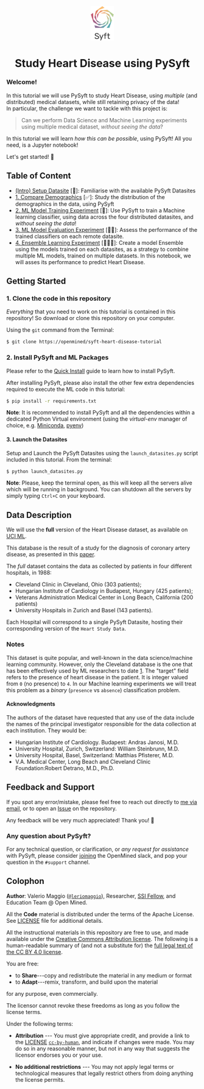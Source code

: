 <div align="center">
  <img alt="Syft Logo" src="./Syft-Logo-Stacked.png" style="max-width: 60px;">
  <h1><strong>Study Heart Disease using PySyft</strong></h1>
</div>

### Welcome! 

In this tutorial we will use PySyft to study Heart Disease, using _multiple_ (and distributed) medical datasets, 
while still retaining privacy of the data!
<br>
In particular, the challenge we want to tackle with this project is:

> Can we perform Data Science and Machine Learning experiments using multiple medical dataset, _without seeing the data_?

In this tutorial we will learn _how this can be possible_, using PySyft! All you need, is a Jupyter notebook!
<br>

Let's get started! 🚀

## Table of Content

- [(Intro) Setup Datasite](./00-Setup-Datasite.ipynb) [🧭]: 
    Familiarise with the available PySyft Datasites
- [1. Compare Demographics](./01-Compare-Demographics.ipynb) [✅]: 
    Study the distribution of the demographics in the data, using PySyft 
- [2. ML Model Training Experiment](./02-Model-Training-Experiment.ipynb) [🌟]: 
    Use PySyft to train a Machine learning classifier, using data across the four distributed datasites, and _without seeing the data_!
- [3. ML Model Evaluation Experiment](./03-Model-Evaluation-Experiment.ipynb) [🌟🌟]:
    Assess the performance of the trained classifiers on each remote datasite.
- [4. Ensemble Learning Experiment](./04-Ensemble-learning-Experiment.ipynb) [🌟🌟🌟]:
    Create a model Ensemble using the models trained on each datasites, as a strategy to combine multiple ML models, trained on multiple datasets. In this notebook, we will asses its performance to predict Heart Disease.

## Getting Started

### 1. Clone the code in this repository

_Everything_ that you need to work on this tutorial is contained in this
repository! So download or clone this repository on your computer.

Using the `git` command from the Terminal:

```bash
$ git clone https://openmined/syft-heart-disease-tutorial
```

### 2. Install PySyft and ML Packages

Please refer to the [Quick Install](https://docs.openmined.org/en/latest/quick-install.html) guide to learn how to install PySyft. 

After installing PySyft, please also install the other few extra dependencies required to execute the ML code in this tutorial:

```bash
$ pip install -r requirements.txt
```

**Note**: It is recommended to install PySyft and all the dependencies within a dedicated Python Virtual environment 
(using the _virtual-env_ manager of choice, e.g. [Miniconda](https://docs.anaconda.com/miniconda/), [pyenv](https://github.com/pyenv/pyenv))

#### 3. Launch the Datasites

Setup and Launch the PySyft Datasites using the `launch_datasites.py` script included in this tutorial. From the terminal:

```bash
$ python launch_datasites.py
```

**Note**: Please, keep the terminal open, as this will keep all the servers alive which will be running in background. You can shutdown all the servers by simply typing `Ctrl+C` on your keyboard.

## Data Description

We will use the **full** version of the Heart Disease dataset, as available on [UCI ML](https://archive.ics.uci.edu/dataset/45/heart+disease).

This database is the result of a study for the diagnosis of coronary artery disease, as presented in this [paper](https://www.semanticscholar.org/paper/International-application-of-a-new-probability-for-Detrano-J%C3%A1nosi/a7d714f8f87bfc41351eb5ae1e5472f0ebbe0574).

The _full_ dataset contains the data as collected by patients in four different hospitals, in 1988: 
- Cleveland Clinic in Cleveland, Ohio (303 patients);
- Hungarian Institute of Cardiology in Budapest, Hungary (425 patients);
- Veterans Administration Medical Center in Long Beach, California (200 patients)
- University Hospitals in Zurich and Basel (143 patients).

Each Hospital will correspond to a single PySyft Datasite, hosting their corresponding version of the `Heart Study Data`.

### Notes

This dataset is quite popular, and well-known in the data science/machine learning community. However, only the Cleveland database is the one that has been effectively used by ML researchers to date [1](https://archive.ics.uci.edu/dataset/45/heart+disease). The "target" field refers to the presence of heart disease in the patient.  It is integer valued from `0` (no presence) to `4`. In our Machine learning experiments we will treat this problem as a _binary_ (`presence` vs `absence`) classification problem.

#### Acknowledgments

The authors of the dataset have requested that any use of the data include the names of the principal investigator responsible for the data collection at each institution. They would be:

- Hungarian Institute of Cardiology. Budapest: Andras Janosi, M.D.
- University Hospital, Zurich, Switzerland: William Steinbrunn, M.D.
- University Hospital, Basel, Switzerland: Matthias Pfisterer, M.D.
- V.A. Medical Center, Long Beach and Cleveland Clinic Foundation:Robert Detrano, M.D., Ph.D.

## Feedback and Support

If you spot any error/mistake, please feel free to reach out directly to [me via email](mailto:valerio@openmined.org?subject=PySyft%20%HD%20Tutorial%20Issue), or to open an [Issue](http://github.com/openmined/syft-heart-disease-tutorial/issues) on the repository.

Any feedback will be very much appreciated! Thank you! 🙏

### Any question about PySyft? 

For any technical question, or clarification, or _any request for assistance_ with PySyft, please consider 
[joining](https://bit.ly/join-om-slack) the OpenMined slack, and pop your question in the `#support` channel.


## Colophon

**Author**: Valerio Maggio ([`@leriomaggio`](https://twitter.com/leriomaggio)),
Researcher, [SSI Fellow](https://www.software.ac.uk/about/fellows/valerio-maggio),
and Education Team @ Open Mined.

All the **Code** material is distributed under the terms of the Apache License. See [LICENSE](./LICENSE) file for additional details.

All the instructional materials in this repository are free to use, and made available under the [Creative Commons Attribution
license](https://creativecommons.org/licenses/by/4.0/). The following is a human-readable summary of (and not a substitute for) the [full legal text of the CC BY 4.0
license](https://creativecommons.org/licenses/by/4.0/legalcode).

You are free:

* to **Share**---copy and redistribute the material in any medium or format
* to **Adapt**---remix, transform, and build upon the material

for any purpose, even commercially.

The licensor cannot revoke these freedoms as long as you follow the
license terms.

Under the following terms:

* **Attribution** --- You must give appropriate credit, and provide a link to the
  [LICENSE](https://github.com/leriomaggio/ppml-tutorial/LICENSE) [`cc-by-human`](https://creativecommons.org/licenses/by/4.0/),
  and indicate if changes were made.
  You may do so in any reasonable manner, but not in any way that suggests the
  licensor endorses you or your use.
  
* **No additional restrictions** --- You may not apply legal terms or
technological measures that legally restrict others from doing
anything the license permits.






